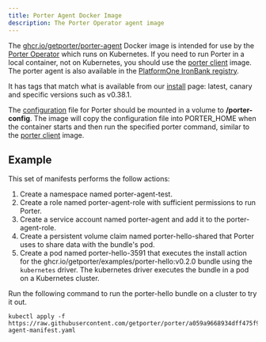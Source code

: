 ```yaml
---
title: Porter Agent Docker Image
description: The Porter Operator agent image
---
```


The [ghcr.io/getporter/porter-agent][porter-agent] Docker image is intended for use by the [Porter Operator] which runs on Kubernetes.
If you need to run Porter in a local container, not on Kubernetes, you should use the [porter client] image.
The porter agent is also available in the [PlatformOne IronBank registry](https://registry1.dso.mil/harbor/projects/3/repositories/opensource%2Fgetporter%2Fporter-agent/artifacts-tab).

It has tags that match what is available from our [install](/install/) page: latest, canary and specific versions such as v0.38.1.

The [configuration] file for Porter should be mounted in a volume to **/porter-config**.
The image will copy the configuration file into PORTER_HOME when the container starts and then run the specified porter command, similar to the [porter client] image.

## Example

This set of manifests performs the follow actions:
1. Create a namespace named porter-agent-test.
1. Create a role named porter-agent-role with sufficient permissions to run Porter.
1. Create a service account named porter-agent and add it to the porter-agent-role.
1. Create a persistent volume claim named porter-hello-shared that Porter uses to share data with the bundle's pod.
1. Create a pod named porter-hello-3591 that executes the install action for the ghcr.io/getporter/examples/porter-hello:v0.2.0 bundle using the `kubernetes` driver.
   The kubernetes driver executes the bundle in a pod on a Kubernetes cluster.

Run the following command to run the porter-hello bundle on a cluster to try it out.

```
kubectl apply -f https://raw.githubusercontent.com/getporter/porter/a059a9668934dff475f9d9633781d2f32512581d/examples/porter-agent-manifest.yaml
```

<script src="https://gist-it.appspot.com/https://github.com/getporter/porter/blob/main/examples/porter-agent-manifest.yaml"></script>

[configuration]: /configuration
[porter-agent]: https://github.com/getporter/porter/pkgs/container/porter-agent
[porter client]: /references/docker-images/client/
[Porter Operator]: https://github.com/getporter/operator
